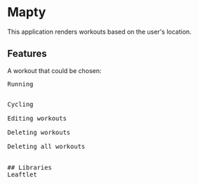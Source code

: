 # Mapty
This application renders workouts based on the user's location.

## Features
A workout that could be chosen:<br>
<pre>Running<br>
<pre>Cycling<br>
Editing workouts<br>
Deleting workouts<br>
Deleting all workouts<br>

## Libraries
Leaftlet


